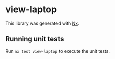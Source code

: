 # view-laptop

This library was generated with [Nx](https://nx.dev).

## Running unit tests

Run `nx test view-laptop` to execute the unit tests.

